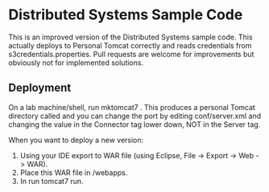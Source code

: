 Distributed Systems Sample Code
===============================

This is an improved version of the Distributed Systems sample code. This
actually deploys to Personal Tomcat correctly and reads credentials from
s3credentials.properties. Pull requests are welcome for improvements but
obviously not for implemented solutions.

Deployment
----------
On a lab machine/shell, run mktomcat7 <tomcatdir>. This produces a personal
Tomcat directory called <tomcatdir> and you can change the port by editing conf/server.xml and 
changing the value in the Connector tag lower down, NOT in the Server tag.

When you want to deploy a new version:

1. Using your IDE export to WAR file (using Eclipse, File -> Export -> Web -> WAR).
2. Place this WAR file in <tomcatdir>/webapps.
3. In <tomcatdir> run tomcat7 run.
